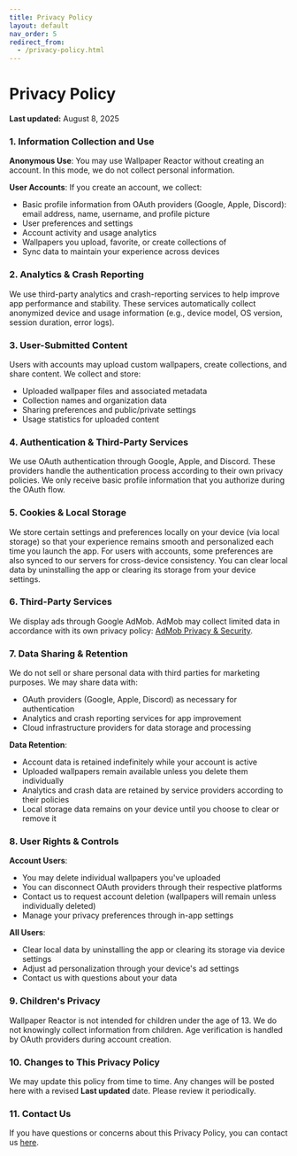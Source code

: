 ```yaml
---
title: Privacy Policy
layout: default
nav_order: 5
redirect_from:
  - /privacy-policy.html
---
```


# Privacy Policy

**Last updated:** August 8, 2025

### 1. Information Collection and Use

**Anonymous Use**: You may use Wallpaper Reactor without creating an account. In this mode, we do not collect personal information.

**User Accounts**: If you create an account, we collect:
- Basic profile information from OAuth providers (Google, Apple, Discord): email address, name, username, and profile picture
- User preferences and settings
- Account activity and usage analytics
- Wallpapers you upload, favorite, or create collections of
- Sync data to maintain your experience across devices

### 2. Analytics & Crash Reporting
We use third-party analytics and crash-reporting services to help improve app performance and stability. These services automatically collect anonymized device and usage information (e.g., device model, OS version, session duration, error logs).

### 3. User-Submitted Content
Users with accounts may upload custom wallpapers, create collections, and share content. We collect and store:
- Uploaded wallpaper files and associated metadata
- Collection names and organization data
- Sharing preferences and public/private settings
- Usage statistics for uploaded content

### 4. Authentication & Third-Party Services
We use OAuth authentication through Google, Apple, and Discord. These providers handle the authentication process according to their own privacy policies. We only receive basic profile information that you authorize during the OAuth flow.

### 5. Cookies & Local Storage
We store certain settings and preferences locally on your device (via local storage) so that your experience remains smooth and personalized each time you launch the app. For users with accounts, some preferences are also synced to our servers for cross-device consistency. You can clear local data by uninstalling the app or clearing its storage from your device settings.

### 6. Third-Party Services
We display ads through Google AdMob. AdMob may collect limited data in accordance with its own privacy policy: [AdMob Privacy & Security](https://support.google.com/admob/answer/6128543).

### 7. Data Sharing & Retention
We do not sell or share personal data with third parties for marketing purposes. We may share data with:
- OAuth providers (Google, Apple, Discord) as necessary for authentication
- Analytics and crash reporting services for app improvement
- Cloud infrastructure providers for data storage and processing

**Data Retention**: 
- Account data is retained indefinitely while your account is active
- Uploaded wallpapers remain available unless you delete them individually
- Analytics and crash data are retained by service providers according to their policies
- Local storage data remains on your device until you choose to clear or remove it

### 8. User Rights & Controls
**Account Users**: 
- You may delete individual wallpapers you've uploaded
- You can disconnect OAuth providers through their respective platforms
- Contact us to request account deletion (wallpapers will remain unless individually deleted)
- Manage your privacy preferences through in-app settings

**All Users**: 
- Clear local data by uninstalling the app or clearing its storage via device settings
- Adjust ad personalization through your device's ad settings
- Contact us with questions about your data

### 9. Children's Privacy
Wallpaper Reactor is not intended for children under the age of 13. We do not knowingly collect information from children. Age verification is handled by OAuth providers during account creation.

### 10. Changes to This Privacy Policy
We may update this policy from time to time. Any changes will be posted here with a revised **Last updated** date. Please review it periodically.

### 11. Contact Us
If you have questions or concerns about this Privacy Policy, you can contact us [here](https://x.com/LikeEich).
